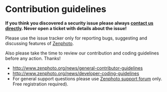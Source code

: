 # Contribution guidelines

**If you think you discovered a security issue please always [contact us directly](http://www.zenphoto.org/pages/contact/). Never open a ticket with details about the issue!**

Please use the issue tracker only for reporting bugs, suggesting and discussing features of [Zenphoto](http://www.zenphoto.org/).

Also please take the time to review our contribution and coding guidelines before any action. Thanks!

- http://www.zenphoto.org/news/general-contributor-guidelines
- http://www.zenphoto.org/news/developer-coding-guidelines
- For general support questions please use [Zenphoto support forum](http://www.zenphoto.org/support) only. Free registration required). 
